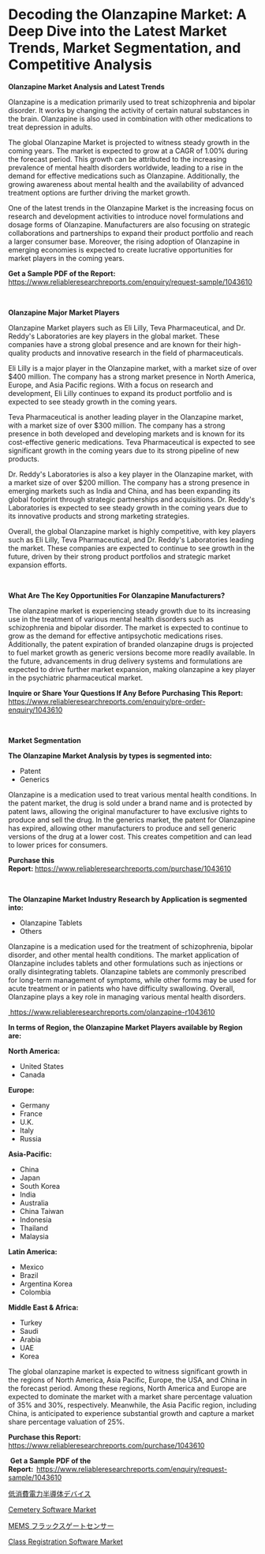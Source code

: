 <p><h1>Decoding the Olanzapine Market: A Deep Dive into the Latest Market Trends, Market Segmentation, and Competitive Analysis</h1></p><p><strong>Olanzapine Market Analysis and Latest Trends</strong></p>
<p><p>Olanzapine is a medication primarily used to treat schizophrenia and bipolar disorder. It works by changing the activity of certain natural substances in the brain. Olanzapine is also used in combination with other medications to treat depression in adults.</p><p>The global Olanzapine Market is projected to witness steady growth in the coming years. The market is expected to grow at a CAGR of 1.00% during the forecast period. This growth can be attributed to the increasing prevalence of mental health disorders worldwide, leading to a rise in the demand for effective medications such as Olanzapine. Additionally, the growing awareness about mental health and the availability of advanced treatment options are further driving the market growth.</p><p>One of the latest trends in the Olanzapine Market is the increasing focus on research and development activities to introduce novel formulations and dosage forms of Olanzapine. Manufacturers are also focusing on strategic collaborations and partnerships to expand their product portfolio and reach a larger consumer base. Moreover, the rising adoption of Olanzapine in emerging economies is expected to create lucrative opportunities for market players in the coming years.</p></p>
<p><strong>Get a Sample PDF of the Report:&nbsp;</strong> <a href="https://www.reliableresearchreports.com/enquiry/request-sample/1043610">https://www.reliableresearchreports.com/enquiry/request-sample/1043610</a></p>
<p>&nbsp;</p>
<p><strong>Olanzapine Major Market Players</strong></p>
<p><p>Olanzapine Market players such as Eli Lilly, Teva Pharmaceutical, and Dr. Reddy's Laboratories are key players in the global market. These companies have a strong global presence and are known for their high-quality products and innovative research in the field of pharmaceuticals.</p><p>Eli Lilly is a major player in the Olanzapine market, with a market size of over $400 million. The company has a strong market presence in North America, Europe, and Asia Pacific regions. With a focus on research and development, Eli Lilly continues to expand its product portfolio and is expected to see steady growth in the coming years.</p><p>Teva Pharmaceutical is another leading player in the Olanzapine market, with a market size of over $300 million. The company has a strong presence in both developed and developing markets and is known for its cost-effective generic medications. Teva Pharmaceutical is expected to see significant growth in the coming years due to its strong pipeline of new products.</p><p>Dr. Reddy's Laboratories is also a key player in the Olanzapine market, with a market size of over $200 million. The company has a strong presence in emerging markets such as India and China, and has been expanding its global footprint through strategic partnerships and acquisitions. Dr. Reddy's Laboratories is expected to see steady growth in the coming years due to its innovative products and strong marketing strategies.</p><p>Overall, the global Olanzapine market is highly competitive, with key players such as Eli Lilly, Teva Pharmaceutical, and Dr. Reddy's Laboratories leading the market. These companies are expected to continue to see growth in the future, driven by their strong product portfolios and strategic market expansion efforts.</p></p>
<p>&nbsp;</p>
<p><strong>What Are The Key Opportunities For Olanzapine Manufacturers?</strong></p>
<p><p>The olanzapine market is experiencing steady growth due to its increasing use in the treatment of various mental health disorders such as schizophrenia and bipolar disorder. The market is expected to continue to grow as the demand for effective antipsychotic medications rises. Additionally, the patent expiration of branded olanzapine drugs is projected to fuel market growth as generic versions become more readily available. In the future, advancements in drug delivery systems and formulations are expected to drive further market expansion, making olanzapine a key player in the psychiatric pharmaceutical market.</p></p>
<p><strong>Inquire or Share Your Questions If Any Before Purchasing This Report:</strong> <a href="https://www.reliableresearchreports.com/enquiry/pre-order-enquiry/1043610">https://www.reliableresearchreports.com/enquiry/pre-order-enquiry/1043610</a></p>
<p>&nbsp;</p>
<p><strong>Market Segmentation</strong></p>
<p><strong>The Olanzapine Market Analysis by types is segmented into:</strong></p>
<p><ul><li>Patent</li><li>Generics</li></ul></p>
<p><p>Olanzapine is a medication used to treat various mental health conditions. In the patent market, the drug is sold under a brand name and is protected by patent laws, allowing the original manufacturer to have exclusive rights to produce and sell the drug. In the generics market, the patent for Olanzapine has expired, allowing other manufacturers to produce and sell generic versions of the drug at a lower cost. This creates competition and can lead to lower prices for consumers.</p></p>
<p><strong>Purchase this Report:&nbsp;</strong><a href="https://www.reliableresearchreports.com/purchase/1043610">https://www.reliableresearchreports.com/purchase/1043610</a></p>
<p>&nbsp;</p>
<p><strong>The Olanzapine Market Industry Research by Application is segmented into:</strong></p>
<p><ul><li>Olanzapine Tablets</li><li>Others</li></ul></p>
<p><p>Olanzapine is a medication used for the treatment of schizophrenia, bipolar disorder, and other mental health conditions. The market application of Olanzapine includes tablets and other formulations such as injections or orally disintegrating tablets. Olanzapine tablets are commonly prescribed for long-term management of symptoms, while other forms may be used for acute treatment or in patients who have difficulty swallowing. Overall, Olanzapine plays a key role in managing various mental health disorders.</p></p>
<p><a href="https://www.reliableresearchreports.com/olanzapine-r1043610">&nbsp;https://www.reliableresearchreports.com/olanzapine-r1043610</a></p>
<p><strong>In terms of Region, the Olanzapine Market Players available by Region are:</strong></p>
<p>
    <p> <strong> North America: </strong>
        <ul>
            <li>United States</li>
            <li>Canada</li>
        </ul>
        </p> 
    <p> <strong> Europe: </strong>
        <ul>
            <li>Germany</li>
            <li>France</li>
            <li>U.K.</li>
            <li>Italy</li>
            <li>Russia</li>
        </ul>
        </p> 
    <p> <strong> Asia-Pacific: </strong>
        <ul>
            <li>China</li>
            <li>Japan</li>
            <li>South Korea</li>
            <li>India</li>
            <li>Australia</li>
            <li>China Taiwan</li>
            <li>Indonesia</li>
            <li>Thailand</li>
            <li>Malaysia</li>
        </ul>
        </p> 
    <p> <strong> Latin America: </strong>
        <ul>
            <li>Mexico</li>
            <li>Brazil</li>
            <li>Argentina Korea</li>
            <li>Colombia</li>
        </ul>
        </p> 
    <p> <strong> Middle East & Africa: </strong>
        <ul>
            <li>Turkey</li>
            <li>Saudi</li>
            <li>Arabia</li>
            <li>UAE</li>
            <li>Korea</li>
        </ul>
    </p>
    </p>
<p><p>The global olanzapine market is expected to witness significant growth in the regions of North America, Asia Pacific, Europe, the USA, and China in the forecast period. Among these regions, North America and Europe are expected to dominate the market with a market share percentage valuation of 35% and 30%, respectively. Meanwhile, the Asia Pacific region, including China, is anticipated to experience substantial growth and capture a market share percentage valuation of 25%.</p></p>
<p><strong>Purchase this Report: </strong><a href="https://www.reliableresearchreports.com/purchase/1043610">https://www.reliableresearchreports.com/purchase/1043610</a></p>
<p>&nbsp;<strong>Get a Sample PDF of the Report:&nbsp;&nbsp;</strong><a href="https://www.reliableresearchreports.com/enquiry/request-sample/1043610">https://www.reliableresearchreports.com/enquiry/request-sample/1043610</a></p>
<p><strong></strong></p>
<p><p><a href="https://github.com/BoydYundt1/Market-Research-Report-List-2/blob/main/3892144177166.md">低消費電力半導体デバイス</a></p><p><a href="https://github.com/alexcrou8/Market-Research-Report-List-1/blob/main/cemetery-software-market.md">Cemetery Software Market</a></p><p><a href="https://github.com/dathomson6534/Market-Research-Report-List-2/blob/main/3521034177165.md">MEMS フラックスゲートセンサー</a></p><p><a href="https://github.com/Krdamani25/Market-Research-Report-List-1/blob/main/class-registration-software-market.md">Class Registration Software Market</a></p></p>